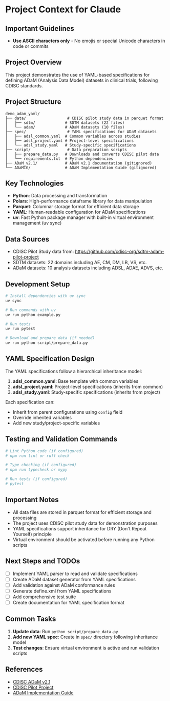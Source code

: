 # Project Context for Claude

## Important Guidelines
- **Use ASCII characters only** - No emojis or special Unicode characters in code or commits

## Project Overview
This project demonstrates the use of YAML-based specifications for defining ADaM (Analysis Data Model) datasets in clinical trials, following CDISC standards.

## Project Structure
```
demo_adam_yaml/
├── data/                  # CDISC pilot study data in parquet format
│   ├── sdtm/             # SDTM datasets (22 files)
│   └── adam/             # ADaM datasets (10 files)
├── spec/                  # YAML specifications for ADaM datasets
│   ├── adsl_common.yaml  # Common variables across studies
│   ├── adsl_project.yaml # Project-level specifications
│   └── adsl_study.yaml   # Study-specific specifications
├── script/                # Data preparation scripts
│   ├── prepare_data.py   # Downloads and converts CDISC pilot data
│   └── requirements.txt  # Python dependencies
├── ADaM_v2.1/            # ADaM v2.1 documentation (gitignored)
└── ADaMIG/               # ADaM Implementation Guide (gitignored)
```

## Key Technologies
- **Python**: Data processing and transformation
- **Polars**: High-performance dataframe library for data manipulation
- **Parquet**: Columnar storage format for efficient data storage
- **YAML**: Human-readable configuration for ADaM specifications
- **uv**: Fast Python package manager with built-in virtual environment management (uv sync)

## Data Sources
- CDISC Pilot Study data from: https://github.com/cdisc-org/sdtm-adam-pilot-project
- SDTM datasets: 22 domains including AE, CM, DM, LB, VS, etc.
- ADaM datasets: 10 analysis datasets including ADSL, ADAE, ADVS, etc.

## Development Setup
```bash
# Install dependencies with uv sync
uv sync

# Run commands with uv
uv run python example.py

# Run tests
uv run pytest

# Download and prepare data (if needed)
uv run python script/prepare_data.py
```

## YAML Specification Design
The YAML specifications follow a hierarchical inheritance model:
1. **adsl_common.yaml**: Base template with common variables
2. **adsl_project.yaml**: Project-level specifications (inherits from common)
3. **adsl_study.yaml**: Study-specific specifications (inherits from project)

Each specification can:
- Inherit from parent configurations using `config` field
- Override inherited variables
- Add new study/project-specific variables

## Testing and Validation Commands
```bash
# Lint Python code (if configured)
# npm run lint or ruff check

# Type checking (if configured)  
# npm run typecheck or mypy

# Run tests (if configured)
# pytest
```

## Important Notes
- All data files are stored in parquet format for efficient storage and processing
- The project uses CDISC pilot study data for demonstration purposes
- YAML specifications support inheritance for DRY (Don't Repeat Yourself) principle
- Virtual environment should be activated before running any Python scripts

## Next Steps and TODOs
- [ ] Implement YAML parser to read and validate specifications
- [ ] Create ADaM dataset generator from YAML specifications
- [ ] Add validation against ADaM conformance rules
- [ ] Generate define.xml from YAML specifications
- [ ] Add comprehensive test suite
- [ ] Create documentation for YAML specification format

## Common Tasks
1. **Update data**: Run `python script/prepare_data.py`
2. **Add new YAML spec**: Create in `spec/` directory following inheritance model
3. **Test changes**: Ensure virtual environment is active and run validation scripts

## References
- [CDISC ADaM v2.1](https://www.cdisc.org/standards/foundational/adam)
- [CDISC Pilot Project](https://github.com/cdisc-org/sdtm-adam-pilot-project)
- [ADaM Implementation Guide](https://www.cdisc.org/standards/foundational/adam/adam-implementation-guide-v1-3)